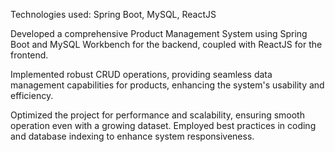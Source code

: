 Technologies used: Spring Boot, MySQL, ReactJS

Developed a comprehensive Product Management System using Spring Boot and MySQL Workbench for the backend, coupled with ReactJS for the frontend.

Implemented robust CRUD operations, providing seamless data management capabilities for products, enhancing the system's usability and efficiency.

Optimized the project for performance and scalability, ensuring smooth operation even with a growing dataset. Employed best practices in coding and database indexing to enhance system responsiveness.
